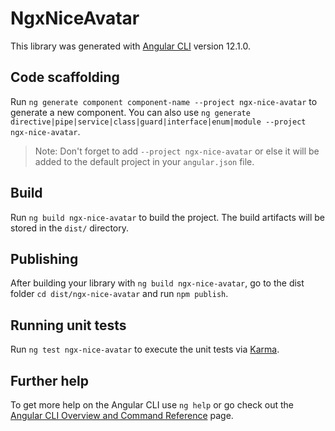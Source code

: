 # NgxNiceAvatar

This library was generated with [Angular CLI](https://github.com/angular/angular-cli) version 12.1.0.

## Code scaffolding

Run `ng generate component component-name --project ngx-nice-avatar` to generate a new component. You can also use `ng generate directive|pipe|service|class|guard|interface|enum|module --project ngx-nice-avatar`.
> Note: Don't forget to add `--project ngx-nice-avatar` or else it will be added to the default project in your `angular.json` file. 

## Build

Run `ng build ngx-nice-avatar` to build the project. The build artifacts will be stored in the `dist/` directory.

## Publishing

After building your library with `ng build ngx-nice-avatar`, go to the dist folder `cd dist/ngx-nice-avatar` and run `npm publish`.

## Running unit tests

Run `ng test ngx-nice-avatar` to execute the unit tests via [Karma](https://karma-runner.github.io).

## Further help

To get more help on the Angular CLI use `ng help` or go check out the [Angular CLI Overview and Command Reference](https://angular.io/cli) page.
